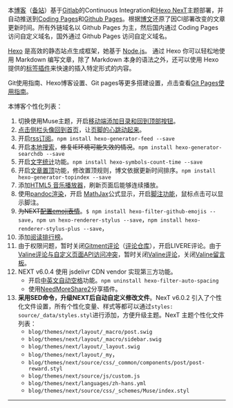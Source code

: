 
本[博客](https://sli1989.github.io)（[备站](https://sli1989.gitlab.io/)）基于[Gitlab](https://pages.gitlab.io/)的Continuous Integration和[Hexo NexT](https://theme-next.org/)主题部署，并自动推送到[Coding Pages](https://pages.coding.me/)和[Github Pages](https://pages.github.com/)。根据[博文](https://wafer.li/Hexo/%E8%A7%A3%E5%86%B3%20Travis%20CI%20%E6%80%BB%E6%98%AF%E6%9B%B4%E6%96%B0%E6%97%A7%E5%8D%9A%E5%AE%A2%E7%9A%84%E9%97%AE%E9%A2%98/)还原了因CI部署改变的文章更新时间。所有外链域名以 Github Pages 为主，然后国内通过 Coding Pages 访问自定义域名，国外通过 Github Pages 访问自定义域名。

[Hexo](https://hexo.io/zh-cn/) 是高效的静态站点生成框架，她基于 [Node.js](https://nodejs.org/)。 通过 Hexo 你可以轻松地使用 Markdown 编写文章，除了 Markdown 本身的语法之外，还可以使用 Hexo 提供的[标签插件](https://hexo.io/zh-cn/docs/tag-plugins.html)来快速的插入特定形式的内容。

Git使用指南、Hexo博客设置、Git pages等更多搭建设置，点击查看[Git Pages使用指南](https://sli1989.github.io/2017/04/02/github-for-win/)。

本博客个性化列表：

1. 切换使用Muse主题，开启[移动端添加目录和回到顶部按钮](https://sli1989.github.io/2017/04/02/github-for-win/#hexo-mobile)。
1. [点击侧栏头像回到首页](https://sli1989.github.io/2017/04/02/github-for-win/#hexo-avatar)，让[页脚的心跳动起来](https://sli1989.github.io/2017/04/02/github-for-win/#hexo-heart)。
1. 开启[rss订阅](https://sli1989.github.io/2017/04/02/github-for-win/#hexo-rss)。`npm install hexo-generator-feed --save`
2. 开启[本地搜索](https://sli1989.github.io/2017/04/02/github-for-win/#local-search)，~~修复IE环境可能失效的情况~~。`npm install hexo-generator-searchdb --save`
3. 开启[文字统计](https://sli1989.github.io/2017/04/02/github-for-win/#hexo-wordcount)功能。`npm install hexo-symbols-count-time --save`
4. 开启[文章置顶](https://sli1989.github.io/2017/04/02/github-for-win/#hexo-topindex)功能，修改置顶规则，博文依据更新时间排序。`npm install hexo-generator-topindex --save`
6. 添加[HTML5 音乐播放器](https://sli1989.github.io/2017/04/02/github-for-win/#h5palyer)，刷新页面后能够连续播放。
8. 使用[pandoc渲染](https://sli1989.github.io/2016/10/17/markdown-user-guide/#hexo-pandoc)，开启 [MathJax](https://sli1989.github.io/2016/10/17/markdown-user-guide/#hexo-mathjax)公式显示，开启[脚注功能](https://sli1989.github.io/2016/10/17/markdown-user-guide/#hexo-footnotes)，鼠标点击可以显示脚注。
9. ~~为NEXT[配置emoji表情](https://sli1989.github.io/2016/10/17/markdown-user-guide/#hexo-emoji)~~。`$ npm install hexo-filter-github-emojis --save`，`npm un hexo-renderer-stylus --save`，`npm install hexo-renderer-stylus-plus --save`，
1. 添加[阅读排行榜](https://sli1989.github.io/2017/04/02/github-for-win/#hexo-hit)。
1. 由于权限问题，暂时关闭[Gitment评论](https://sli1989.github.io/2017/04/02/github-for-win/#gitment)（[评论仓库](https://github.com/sli1989/gitment-comments/issues)），开启LIVERE评论。由于[Valine评论与自定义页面API访问冲突](https://github.com/xCss/Valine/issues/50)，暂时关闭[Valine评论](https://sli1989.github.io/2017/04/02/github-for-win/#valine)，关闭[Valine留言板](https://sli1989.github.io/comments/)。
2. NEXT v6.0.4 使用 jsdelivr CDN vendor 实现第三方功能。
    - 开启[中英文自动空格](https://sli1989.github.io/2017/04/02/github-for-win/#hexo-spacing)功能。`npm uninstall hexo-filter-auto-spacing`
    - 使用[NeedMoreShare2](https://sli1989.github.io/2017/04/02/github-for-win/#hexo-share)分享插件。
1. **采用SED命令，升级NEXT后自动自定义修改文件**。NexT v6.0.2 引入了个性化文件设置，所有个性化变量、样式等都可以通过`styles: source/_data/styles.styl`进行添加，方便升级主题。NexT 主题个性化文件列表：
    - `blog/themes/next/layout/_macro/post.swig`
    - `blog/themes/next/layout/_macro/sidebar.swig`
    - `blog/themes/next/layout/_layout.swig`
    - `blog/themes/next/layout/_my`，
    - `blog/themes/next/source/css/_common/components/post/post-reward.styl`
    - `blog/themes/next/source/js/custom.js`
    - `blog/themes/next/languages/zh-hans.yml`
	- `blog/themes/next/source/css/_schemes/Muse/index.styl`

---
